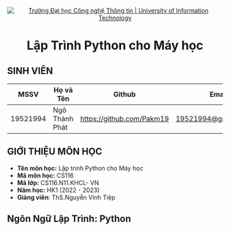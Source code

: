 <!-- Banner -->
<p align="center">
  <a href="https://www.uit.edu.vn/" title="Trường Đại học Công nghệ Thông tin" style="border: none;">
    <img src="https://i.imgur.com/WmMnSRt.png" alt="Trường Đại học Công nghệ Thông tin | University of Information Technology">
  </a>
</p>
<h1 align="center"><b>Lập Trình Python cho Máy học</b></h>

## SINH VIÊN
 MSSV          | Họ và Tên              | Github                    | Email                   |
 ------------- | ---------------------- |---------------------------|------------------------- 
 19521994      | Ngô Thành Phát         |https://github.com/Pakm19  |19521994@gm.uit.edu.vn   |
 
 ## GIỚI THIỆU MÔN HỌC
* **Tên môn học:** Lập trình Python cho Máy học
* **Mã môn học:** CS116
* **Mã lớp:** CS116.N11.KHCL- VN
* **Năm học:** HK1 (2022 - 2023)
* **Giảng viên**: ThS.Nguyễn Vinh Tiệp

 ## Ngôn Ngữ Lập Trình: Python
